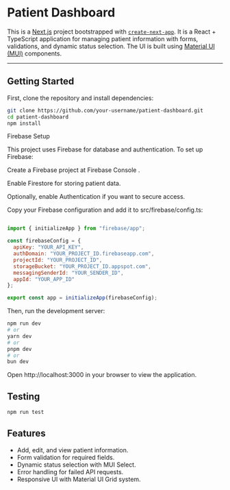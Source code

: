 # Patient Dashboard

This is a [Next.js](https://nextjs.org) project bootstrapped with [`create-next-app`](https://nextjs.org/docs/app/api-reference/cli/create-next-app). It is a React + TypeScript application for managing patient information with forms, validations, and dynamic status selection. The UI is built using [Material UI (MUI)](https://mui.com/) components.

---

## Getting Started

First, clone the repository and install dependencies:

```bash
git clone https://github.com/your-username/patient-dashboard.git
cd patient-dashboard
npm install
``` 

Firebase Setup

This project uses Firebase for database and authentication. To set up Firebase:

Create a Firebase project at Firebase Console
.

Enable Firestore for storing patient data.

Optionally, enable Authentication if you want to secure access.

Copy your Firebase configuration and add it to src/firebase/config.ts:

```javascript

import { initializeApp } from "firebase/app";

const firebaseConfig = {
  apiKey: "YOUR_API_KEY",
  authDomain: "YOUR_PROJECT_ID.firebaseapp.com",
  projectId: "YOUR_PROJECT_ID",
  storageBucket: "YOUR_PROJECT_ID.appspot.com",
  messagingSenderId: "YOUR_SENDER_ID",
  appId: "YOUR_APP_ID"
};

export const app = initializeApp(firebaseConfig);
```

Then, run the development server:

```bash
npm run dev
# or
yarn dev
# or
pnpm dev
# or
bun dev
```

Open http://localhost:3000 in your browser to view the application.

## Testing

```bash
npm run test
```

## Features
- Add, edit, and view patient information.
- Form validation for required fields.
- Dynamic status selection with MUI Select.
- Error handling for failed API requests.
- Responsive UI with Material UI Grid system.
